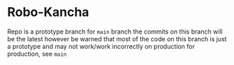 # Robo-Kancha

Repo is a prototype branch for `main` branch
the commits on this branch will be the latest however be warned that most of the code on this branch is just a prototype and may not work/work incorrectly on production
for production, see `main`
